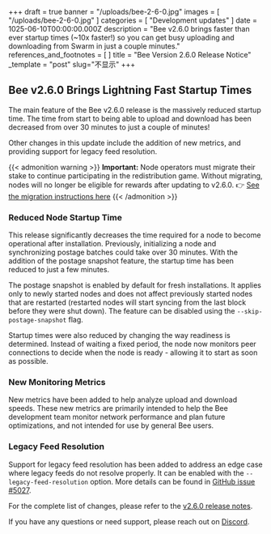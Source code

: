 +++
draft = true
banner = "/uploads/bee-2-6-0.jpg"
images = [ "/uploads/bee-2-6-0.jpg" ]
categories = [ "Development updates" ]
date = 1025-06-10T00:00:00.000Z
description = "Bee v2.6.0 brings faster than ever startup times (~10x faster!) so you can get busy uploading and downloading from Swarm in just a couple minutes."
references_and_footnotes = [ ]
title = "Bee Version 2.6.0 Release Notice"
_template = "post"
slug="不显示"
+++


## Bee v2.6.0 Brings Lightning Fast Startup Times  

The main feature of the Bee v2.6.0 release is the massively reduced startup time. The time from start to being able to upload and download has been decreased from over 30 minutes to just a couple of minutes!

Other changes in this update include the addition of new metrics, and providing support for legacy feed resolution.

{{< admonition warning >}}
**Important:** Node operators must migrate their stake to continue participating in the redistribution game. Without migrating, nodes will no longer be eligible for rewards after updating to v2.6.0.
👉 [See the migration instructions here](https://docs.ethswarm.org/docs/bee/working-with-bee/staking/#stake-migration)
{{< /admonition >}}

### Reduced Node Startup Time

This release significantly decreases the time required for a node to become operational after installation. Previously, initializing a node and synchronizing postage batches could take over 30 minutes. With the addition of the postage snapshot feature, the startup time has been reduced to just a few minutes.

The postage snapshot is enabled by default for fresh installations. It applies only to newly started nodes and does not affect previously started nodes that are restarted (restarted nodes will start syncing from the last block before they were shut down). The feature can be disabled using the `--skip-postage-snapshot` flag.

Startup times were also reduced by changing the way readiness is determined. Instead of waiting a fixed period, the node now monitors peer connections to decide when the node is ready - allowing it to start as soon as possible.

### New Monitoring Metrics

New metrics have been added to help analyze upload and download speeds. These new metrics are primarily intended to help the Bee development team monitor network performance and plan future optimizations, and not intended for use by general Bee users.

### Legacy Feed Resolution

Support for legacy feed resolution has been added to address an edge case where legacy feeds do not resolve properly. It can be enabled with the `--legacy-feed-resolution` option. More details can be found in [GitHub issue #5027](https://github.com/ethersphere/bee/issues/5027).

For the complete list of changes, please refer to the [v2.6.0 release notes](https://github.com/ethersphere/bee/releases/tag/v2.6.0).

If you have any questions or need support, please reach out on [Discord](https://discord.gg/kHRyMNpw7t).

